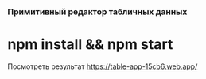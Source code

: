 ### Примитивный редактор табличных данных
# npm install && npm start


Посмотреть результат
https://table-app-15cb6.web.app/
